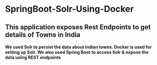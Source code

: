 # SpringBoot-Solr-Using-Docker

## This application exposes Rest Endpoints to get details of Towns in India 

#### We used Solr to persist the data about Indian towns. Docker is used for setting up Solr. We also used Spring Boot to access Solr & expose the data using REST endpoints
